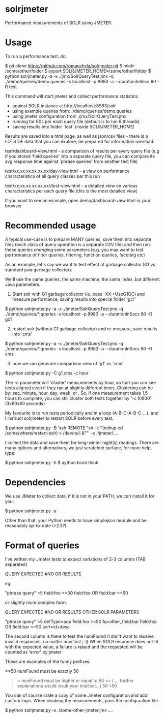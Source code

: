 solrjmeter
==========

Performance measurements of SOLR using JMETER.


Usage
=====


To run a performance test, do:
  
$ git clone https://github.com/romanchyla/solrjmeter.git
$ mkdir /some/other/folder
$ export SOLRJMETER_HOME=/some/other/folder
$ python solrjmeter.py -a -x ./jmx/SolrQueryTest.jmx -q ./demo/queries/demo.queries -s localhost -p 8983  -a --durationInSecs 60 -R test



This command will start jmeter and collect performance statistics:
  - against SOLR instance at http://localhost:8983/solr
  - using example queries from: ./demo/queries/demo.queries
  - using jmeter configuration from ./jmx/SolrQueryTest.jmx
  - running for 60s per each query file (default is to run 6 threads)
  - saving results into folder 'test' (inside SOLRJMETER_HOME)



Results are saved into a html page, as well as json/csv files - there is a LOTS OF data that you can explore;
be prepared for information overload:

  test/dashboard-view.html
      - a comparison of results per every query file (e.g if you stored 'field queries' into a
        separate query file, you can compare its avg response time against 'phrase queries' from 
        another test file)
  
  test/xx.xx.xx.xx.xx.xx/day-view.html
      - a view on performance characteristics of all query classes per this run 
      
  test/xx.xx.xx.xx.xx.xx/<query-file>/test-view.html
      - a detailed view on various characteristics per each query file (this is the most detailed view)
      

If you want to see an example, open demo/dashboard-view.html in your browser  




Recommended usage
=================

A typical use-case is to prepare MANY queries, save them into
separate files (each class of query operation is a separate
CSV file) and then run these queries *changing* some parameters
(e.g. you may want to test performance of filter queries, filtering,
function queries, faceting etc)


As an example, let's say we want to test effect of garbage collector 
(G1 vs standard java garbage collector).

We'll use the same queries, the same machine, the same index, 
but different Java parameters.


1. Start solr with G1 garbage collector (ie. pass -XX:+UseG1GC) 
   and measure performance, saving results into special folder 'gc1'

  $ python solrjmeter.py -a -x ./jmeter/SolrQueryTest.jmx -q ./demo/queries/*.queries -s localhost -p 8983  -a --durationInSecs 60 -R gc1

2. restart solr (without G1 garbage collector) and re-measure, save results into 'cms'

  $ python solrjmeter.py -a -x ./jmeter/SolrQueryTest.jmx -q ./demo/queries/*.queries -s localhost -p 8983  -a --durationInSecs 60 -R cms
  
3. now we can generate comparison view of 'g1' vs 'cms'

  $ python solrjmeter.py -C g1,cms -c hour
  
  The -c parameter will 'cluster' measurements by hour, so that you can see tests aligned even if they
  ran at slightly different times. Clustering can be by: sec, minute, hour, day, week, or <int>.
  So, if one measurement takes 1.5 hours to complete, you can still cluster both tests together by '-c 10800'
  (3x60x60 seconds)


My favourite is to run tests periodically and in a loop (A-B-C-A-B-C-...), and I instruct solrjmeter
to restart SOLR before every test. 

  $ python solrjmeter.py -B 'ssh REMOTE "sh -c \"(nohup cd /some/where/restart-solr) > /dev/null &\""' -x ./jmeter/....


I collect the data and save them for long-winter night(s) readings. There are many options and alternatives, 
we just scratched surface, for more help, type:

$ python solrjmeter.py -h
$ python brain think




Dependencies
============

We use JMeter to collect data, if it is not in your PATH, we can install it for you:

$ python solrjmeter.py -a


Other than that, your Python needs to have simplejson module and be reasonably up-to-date (>2.5?).



Format of queries
=================

I've written my Jmeter tests to expect variations of 2-3 columns (TAB separated)

QUERY         EXPECTED #NO OR RESULTS

eg.

"phrase query"  =5
field:foo  >=50
field:foo OR field:bar  <=50


or slightly more complex form:

QUERY         EXPECTED #NO OR RESULTS       OTHER SOLR PARAMETERS

"phrase query"  =5  defType=aqp
field:foo  >=50  fq=other_field:bar
field:foo OR field:bar  <=50  sort=id+desc



The second column is there to test the numFound (I don't want to receive
invalid responses, no matter how fast ;-)) When SOLR response does not fit
with the expected value, a failure is raised and the requested will be counted
as 'error' by jmeter

These are examples of the funny prefixes:

  ==50   numFound must be exactly 50
  >=     numFound must be higher or equal to 50
  <=     (.... further explanations would insult your intellect...)
  >50
  <50
  

You can of course crate a copy of some Jmeter configuration and add custom logic. When
invoking the measurements, pass the configuration file.

$ python solrjmeter.py -x ./some-other-jmeter.jmx ....

